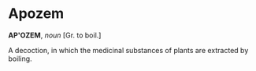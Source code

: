 # Apozem

**AP'OZEM**, _noun_ \[Gr. to boil.\]

A decoction, in which the medicinal substances of plants are extracted by boiling.